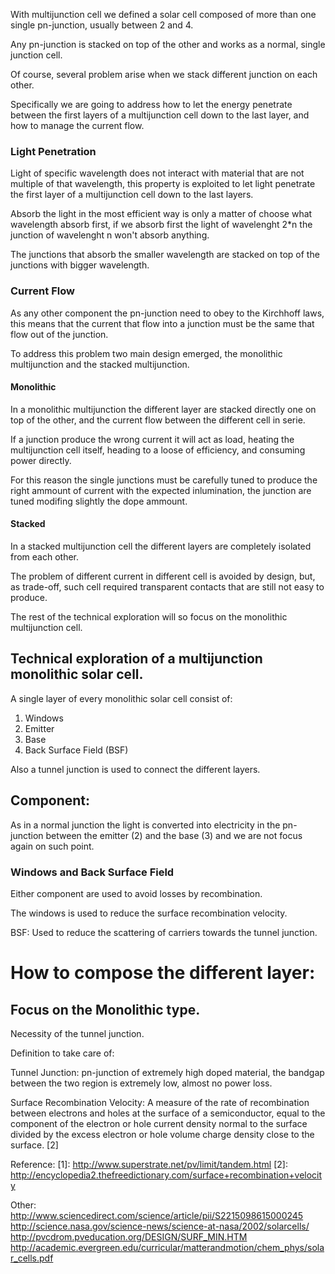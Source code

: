 
With multijunction cell we defined a solar cell composed of more than one single pn-junction, usually between 2 and 4.

Any pn-junction is stacked on top of the other and works as a normal, single junction cell.

Of course, several problem arise when we stack different junction on each other.

Specifically we are going to address how to let the energy penetrate between the first layers of a multijunction cell down to the last layer, and how to manage the current flow.

### Light Penetration

Light of specific wavelength does not interact with material that are not multiple of that wavelength, this property is exploited to let light penetrate the first layer of a multijunction cell down to the last layers.

Absorb the light in the most efficient way is only a matter of choose what wavelength absorb first, if we absorb first the light of wavelenght 2*n the junction of wavelenght n won't absorb anything.

The junctions that absorb the smaller wavelength are stacked on top of the junctions with bigger wavelength.

### Current Flow

As any other component the pn-junction need to obey to the Kirchhoff laws, this means that the current that flow into a junction must be the same that flow out of the junction.

To address this problem two main design emerged, the monolithic multijunction and the stacked multijunction.

#### Monolithic

In a monolithic multijunction the different layer are stacked directly one on top of the other, and the current flow between the different cell in serie.

If a junction produce the wrong current it will act as load, heating the multijunction cell itself, heading to a loose of efficiency, and consuming power directly.

For this reason the single junctions must be carefully tuned to produce the right ammount of current with the expected inlumination, the junction are tuned modifing slightly the dope ammount.

#### Stacked

In a stacked multijunction cell the different layers are completely isolated from each other.

The problem of different current in different cell is avoided by design, but, as trade-off, such cell required transparent contacts that are still not easy to produce.

The rest of the technical exploration will so focus on the monolithic multijunction cell.

## Technical exploration of a multijunction monolithic solar cell.

A single layer of every monolithic solar cell consist of:

1. Windows
2. Emitter
3. Base
4. Back Surface Field (BSF)

Also a tunnel junction is used to connect the different layers.

## Component:

As in a normal junction the light is converted into electricity in the pn-junction between the emitter (2) and the base (3) and we are not focus again on such point.

### Windows and Back Surface Field

Either component are used to avoid losses by recombination.

The windows is used to reduce the surface recombination velocity.

BSF: Used to reduce the scattering of carriers towards the tunnel junction.

# How to compose the different layer:

## Focus on the Monolithic type.

Necessity of the tunnel junction.


Definition to take care of:

Tunnel Junction: pn-junction of extremely high doped material, the bandgap between the two region is extremely low, almost no power loss.

Surface Recombination Velocity: A measure of the rate of recombination between electrons and holes at the surface of a semiconductor, equal to the component of the electron or hole current density normal to the surface divided by the excess electron or hole volume charge density close to the surface. [2]

Reference:
[1]: http://www.superstrate.net/pv/limit/tandem.html
[2]: http://encyclopedia2.thefreedictionary.com/surface+recombination+velocity

Other:
http://www.sciencedirect.com/science/article/pii/S2215098615000245
http://science.nasa.gov/science-news/science-at-nasa/2002/solarcells/
http://pvcdrom.pveducation.org/DESIGN/SURF_MIN.HTM
http://academic.evergreen.edu/curricular/matterandmotion/chem_phys/solar_cells.pdf
